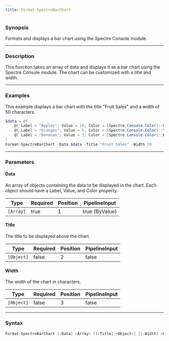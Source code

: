 ```yaml
---
title: Format-SpectreBarChart
---
```








### Synopsis
Formats and displays a bar chart using the Spectre Console module.



---


### Description

This function takes an array of data and displays it as a bar chart using the Spectre Console module. The chart can be customized with a title and width.



---


### Examples
This example displays a bar chart with the title "Fruit Sales" and a width of 50 characters.

```powershell
$data = @(
    @{ Label = "Apples"; Value = 10; Color = [Spectre.Console.Color]::Green },
    @{ Label = "Oranges"; Value = 5; Color = [Spectre.Console.Color]::Yellow },
    @{ Label = "Bananas"; Value = 3; Color = [Spectre.Console.Color]::Red }
)
Format-SpectreBarChart -Data $data -Title "Fruit Sales" -Width 50
```


---


### Parameters
#### **Data**

An array of objects containing the data to be displayed in the chart. Each object should have a Label, Value, and Color property.






|Type     |Required|Position|PipelineInput |
|---------|--------|--------|--------------|
|`[Array]`|true    |1       |true (ByValue)|



#### **Title**

The title to be displayed above the chart.






|Type      |Required|Position|PipelineInput|
|----------|--------|--------|-------------|
|`[Object]`|false   |2       |false        |



#### **Width**

The width of the chart in characters.






|Type      |Required|Position|PipelineInput|
|----------|--------|--------|-------------|
|`[Object]`|false   |3       |false        |





---


### Syntax
```powershell
Format-SpectreBarChart [-Data] <Array> [[-Title] <Object>] [[-Width] <Object>] [<CommonParameters>]
```

